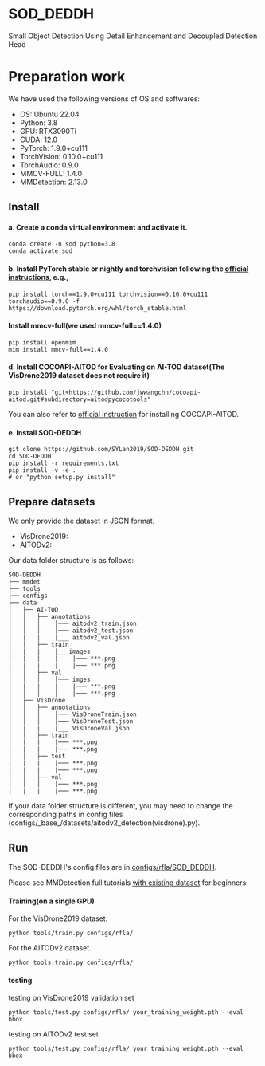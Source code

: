 # SOD_DEDDH

Small Object Detection Using Detail Enhancement and Decoupled Detection Head

# Preparation work

We have used the following versions of OS and softwares:

- OS:  Ubuntu 22.04
- Python: 3.8
- GPU: RTX3090Ti
- CUDA: 12.0
- PyTorch: 1.9.0+cu111
- TorchVision: 0.10.0+cu111
- TorchAudio: 0.9.0
- MMCV-FULL: 1.4.0
- MMDetection: 2.13.0

## Install

#### a. Create a conda virtual environment and activate it.

```shell
conda create -n sod python=3.8
conda activate sod
```

#### b. Install PyTorch stable or nightly and torchvision following the [official instructions](https://pytorch.org/), e.g.,

```shell
pip install torch==1.9.0+cu111 torchvision==0.10.0+cu111 torchaudio==0.9.0 -f https://download.pytorch.org/whl/torch_stable.html
```

#### Install mmcv-full(we used mmcv-full==1.4.0)

```shell
pip install openmim
mim install mmcv-full==1.4.0
```

#### d. Install COCOAPI-AITOD for Evaluating on AI-TOD dataset(The VisDrone2019 dataset does not require it)

```shell
pip install "git+https://github.com/jwwangchn/cocoapi-aitod.git#subdirectory=aitodpycocotools"
```

You can also refer to [official instruction](https://github.com/jwwangchn/cocoapi-aitod) for installing COCOAPI-AITOD.

#### e. Install SOD-DEDDH

```shell
git clone https://github.com/SYLan2019/SOD-DEDDH.git
cd SOD-DEDDH
pip install -r requirements.txt
pip install -v -e .
# or "python setup.py install"
```

## Prepare datasets

We only provide the dataset in JSON format.

- VisDrone2019: 
- AITODv2: 

Our data folder structure is as follows:

```shell
SOD-DEDDH
├── mmdet
├── tools
├── configs
├── data
│   ├── AI-TOD
│   │   ├── annotations
│   │   │    │─── aitodv2_train.json
│   │   │    │─── aitodv2_test.json
|   |   |    |___ aitodv2_val.json
│   │   ├── train
|   |   |    |___images
|   |   |    |    |─── ***.png
|   |   |    |    |─── ***.png
│   │   ├── val
│   │   │    │─── imges
|   |   |    |    |─── ***.png
│   │   │    │    |─── ***.png
│   ├── VisDrone
│   │   ├── annotations
│   │   │    │─── VisDroneTrain.json
│   │   │    │─── VisDroneTest.json
|   |   |    |___ VisDroneVal.json
│   │   ├── train
|   |   |    |─── ***.png
|   |   |    |─── ***.png
│   │   ├── test
|   |   |    |─── ***.png
|   |   |    |─── ***.png
│   │   ├── val
|   |   |    |─── ***.png
|   |   |    |─── ***.png

```

If your data folder structure is different, you may need to change the corresponding paths in config files (configs/\_base\_/datasets/aitodv2_detection(visdrone).py).

## Run

The SOD-DEDDH's config files are in [configs/rfla/SOD_DEDDH](https://github.com/jwwangchn/NWD/tree/main/configs/SOD_DEDDH).

Please see MMDetection full tutorials [with existing dataset](docs/1_exist_data_model.md) for beginners.

#### Training(on a single GPU)

For the VisDrone2019 dataset.

```shell
python tools/train.py configs/rfla/
```

For the AITODv2 dataset.

```shell
python tools.train.py configs/rfla/
```

#### testing 

testing on VisDrone2019 validation set

```shell
python tools/test.py configs/rfla/ your_training_weight.pth --eval bbox
```

testing on AITODv2 test set

```shell
python tools/test.py configs/rfla/ your_training_weight.pth --eval bbox
```
